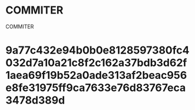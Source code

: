 # COMMITER
COMMITER






# 9a77c432e94b0b0e8128597380fc4032d7a10a21c8f2c162a37bdb3d62f1aea69f19b52a0ade313af2beac956e8fe31975ff9ca7633e76d83767eca3478d389d
